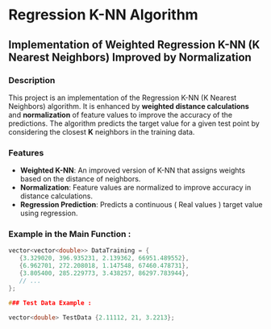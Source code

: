 # Regression K-NN Algorithm
## Implementation of Weighted Regression K-NN (K Nearest Neighbors) Improved by Normalization

### Description
This project is an implementation of the Regression K-NN (K Nearest Neighbors) algorithm. It is enhanced by **weighted distance calculations** and **normalization** of feature values to improve the accuracy of the predictions. The algorithm predicts the target value for a given test point by considering the closest **K** neighbors in the training data.

### Features
- **Weighted K-NN**: An improved version of K-NN that assigns weights based on the distance of neighbors.
- **Normalization**: Feature values are normalized to improve accuracy in distance calculations.
- **Regression Prediction**: Predicts a continuous ( Real values ) target value using regression.

### Example in the Main Function :
```cpp
vector<vector<double>> DataTraining = {
   {3.329020, 396.935231, 2.139362, 66951.489552},
   {6.962701, 272.208018, 1.147548, 67460.478731},
   {3.805400, 285.229773, 3.438257, 86297.783944},
   // ...
};

### Test Data Example :

vector<double> TestData {2.11112, 21, 3.2213};
